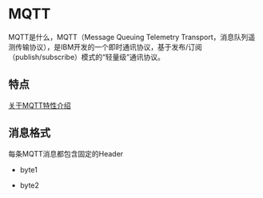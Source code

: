 # MQTT
MQTT是什么，MQTT（Message Queuing Telemetry Transport，消息队列遥测传输协议），是IBM开发的一个即时通讯协议，基于发布/订阅（publish/subscribe）模式的“轻量级”通讯协议。
## 特点
[关于MQTT特性介绍](http://public.dhe.ibm.com/software/dw/webservices/ws-mqtt/mqtt-v3r1.html)

## 消息格式
每条MQTT消息都包含固定的Header
- byte1


- byte2